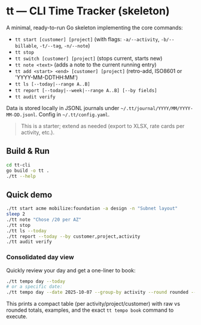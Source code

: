 # tt — CLI Time Tracker (skeleton)

A minimal, ready-to-run Go skeleton implementing the core commands:

- `tt start [customer] [project]` (with flags: `-a/--activity`, `-b/--billable`, `-t/--tag`, `-n/--note`)
- `tt stop`
- `tt switch [customer] [project]` (stops current, starts new)
- `tt note <text>` (adds a note to the current running entry)
- `tt add <start> <end> [customer] [project]` (retro-add, ISO8601 or 'YYYY-MM-DDTHH:MM')
- `tt ls [--today|--range A..B]`
- `tt report [--today|--week|--range A..B] [--by fields]`
- `tt audit verify`

Data is stored locally in JSONL journals under `~/.tt/journal/YYYY/MM/YYYY-MM-DD.jsonl`.
Config in `~/.tt/config.yaml`.

> This is a starter; extend as needed (export to XLSX, rate cards per activity, etc.).

## Build & Run
```bash
cd tt-cli
go build -o tt .
./tt --help
```

## Quick demo
```bash
./tt start acme mobilize:foundation -a design -n "Subnet layout"
sleep 2
./tt note "Chose /20 per AZ"
./tt stop
./tt ls --today
./tt report --today --by customer,project,activity
./tt audit verify
```


### Consolidated day view

Quickly review your day and get a one-liner to book:

```bash
./tt tempo day --today
# or a specific date:
./tt tempo day --date 2025-10-07 --group-by activity --round rounded --issue ACME-123
```
This prints a compact table (per activity/project/customer) with raw vs rounded totals, examples, and the exact `tt tempo book` command to execute.
